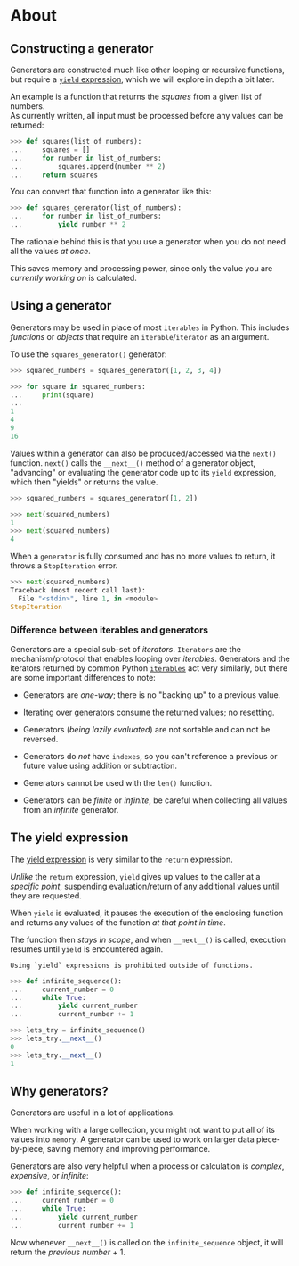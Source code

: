 # About

## Constructing a generator

Generators are constructed much like other looping or recursive functions, but require a [`yield` expression](#the-yield-expression), which we will explore in depth a bit later.

An example is a function that returns the _squares_ from a given list of numbers.  
As currently written, all input must be processed before any values can be returned:

```python
>>> def squares(list_of_numbers):
...     squares = []
...     for number in list_of_numbers:
...         squares.append(number ** 2)
...     return squares
```

You can convert that function into a generator like this:

```python
>>> def squares_generator(list_of_numbers):
...     for number in list_of_numbers:
...         yield number ** 2
```

The rationale behind this is that you use a generator when you do not need all the values _at once_.

This saves memory and processing power, since only the value you are _currently working on_ is calculated.

## Using a generator

Generators may be used in place of most `iterables` in Python. This includes _functions_ or _objects_ that require an `iterable`/`iterator` as an argument.

To use the `squares_generator()` generator:

```python
>>> squared_numbers = squares_generator([1, 2, 3, 4])

>>> for square in squared_numbers:
...     print(square)
...
1
4
9
16
```

Values within a generator can also be produced/accessed via the `next()` function.
`next()` calls the `__next__()` method of a generator object, "advancing" or evaluating the generator code up to its `yield` expression, which then "yields" or returns the value.

```python
>>> squared_numbers = squares_generator([1, 2])

>>> next(squared_numbers)
1
>>> next(squared_numbers)
4
```

When a `generator` is fully consumed and has no more values to return, it throws a `StopIteration` error.

```python
>>> next(squared_numbers)
Traceback (most recent call last):
  File "<stdin>", line 1, in <module>
StopIteration
```

### Difference between iterables and generators

Generators are a special sub-set of _iterators_.
`Iterators` are the mechanism/protocol that enables looping over _iterables_.
Generators and the iterators returned by common Python [`iterables`][iterables] act very similarly, but there are some important differences to note:

- Generators are _one-way_; there is no "backing up" to a previous value.

- Iterating over generators consume the returned values; no resetting.

- Generators (_being lazily evaluated_) are not sortable and can not be reversed.

- Generators do _not_ have `indexes`, so you can't reference a previous or future value using addition or subtraction.

- Generators cannot be used with the `len()` function.

- Generators can be _finite_ or _infinite_, be careful when collecting all values from an _infinite_ generator.

## The yield expression

The [yield expression][yield expression] is very similar to the `return` expression.

_Unlike_ the `return` expression, `yield` gives up values to the caller at a _specific point_, suspending evaluation/return of any additional values until they are requested.

When `yield` is evaluated, it pauses the execution of the enclosing function and returns any values of the function _at that point in time_.

The function then _stays in scope_, and when `__next__()` is called, execution resumes until `yield` is encountered again.

~~~~exercism/note
Using `yield` expressions is prohibited outside of functions.
~~~~

```python
>>> def infinite_sequence():
...     current_number = 0
...     while True:
...         yield current_number
...         current_number += 1

>>> lets_try = infinite_sequence()
>>> lets_try.__next__()
0
>>> lets_try.__next__()
1
```

## Why generators?

Generators are useful in a lot of applications.

When working with a large collection, you might not want to put all of its values into `memory`.
A generator can be used to work on larger data piece-by-piece, saving memory and improving performance.

Generators are also very helpful when a process or calculation is _complex_, _expensive_, or _infinite_:

```python
>>> def infinite_sequence():
...     current_number = 0
...     while True:
...         yield current_number
...         current_number += 1
```

Now whenever `__next__()` is called on the `infinite_sequence` object, it will return the _previous number_ + 1.

[iterables]: https://wiki.python.org/moin/Iterator
[yield expression]: https://docs.python.org/3.11/reference/expressions.html#yield-expressions
